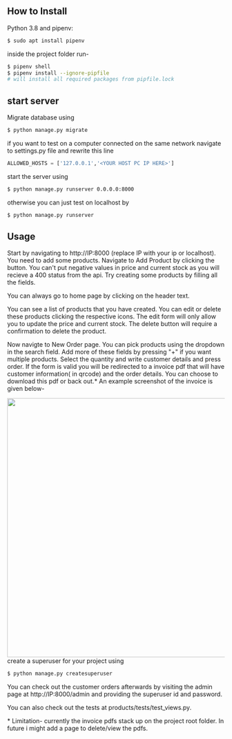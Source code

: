 ## How to Install

Python 3.8 and pipenv:
```bash
$ sudo apt install pipenv
```
inside the project folder run-
```bash
$ pipenv shell
$ pipenv install --ignore-pipfile
# will install all required packages from pipfile.lock
```

## start server
Migrate database using
```bash
$ python manage.py migrate
```
if you want to test on a computer connected on the same network navigate to settings.py file and rewrite this line
```python
ALLOWED_HOSTS = ['127.0.0.1','<YOUR HOST PC IP HERE>']
```
start the server using 
```bash
$ python manage.py runserver 0.0.0.0:8000
```
otherwise you can just test on localhost by 
```bash
$ python manage.py runserver
```

## Usage

Start by navigating to http://IP:8000 (replace IP with your ip or localhost). You need to add some products.
Navigate to Add Product by clicking the button. You can't put negative values in price and current stock as you will recieve a 400 status from the api. Try creating some products by filling all the fields.

You can always go to home page by clicking on the header text.

You can see a list of products that you have created. You can edit or delete these products clicking the respective icons. The edit form will only allow you to update the price and current stock. The delete button will require a confirmation to delete the product.
  
Now navigte to New Order page. You can pick products using the dropdown in the search field. Add more of these fields by pressing "+" if you want multiple products. Select the quantity and write customer details and press order. If the form is valid you will be redirected to a invoice pdf that will have customer information( in qrcode) and the order details. You can choose to download this pdf or back out.*
An example screenshot of the invoice is given below-
  
  
<img height="600" src="https://raw.githubusercontent.com/aka-rabbi/shop_management/main/invoice.png">
create a superuser for your project using

```bash
$ python manage.py createsuperuser
```
You can check out the customer orders afterwards by visiting the admin page at  http://IP:8000/admin and providing the superuser id and password.


You can also check out the tests at products/tests/test_views.py.
  
\* Limitation- currently the invoice pdfs stack up on the project root folder. In future i might add a page to delete/view the pdfs.
 
